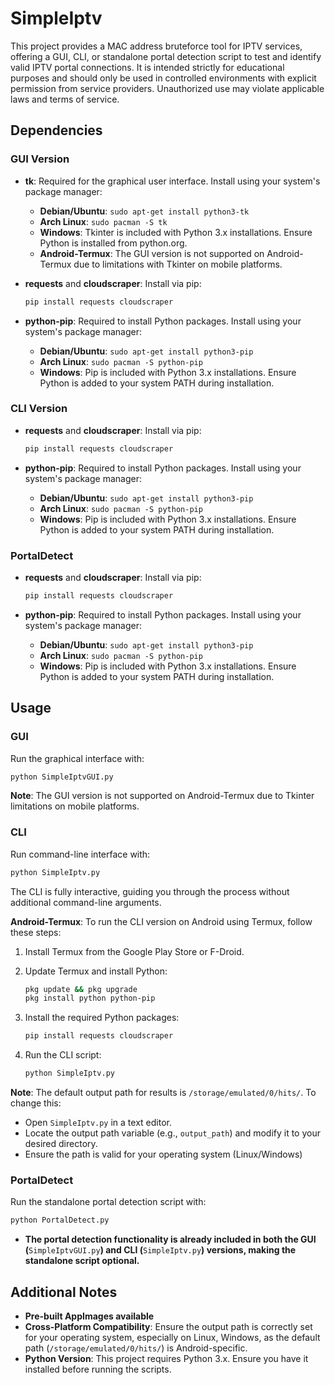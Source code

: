 # SimpleIptv

This project provides a MAC address bruteforce tool for IPTV services, offering a GUI, CLI, or standalone portal detection script to test and identify valid IPTV portal connections. It is intended strictly for educational purposes and should only be used in controlled environments with explicit permission from service providers. Unauthorized use may violate applicable laws and terms of service.

## Dependencies

### GUI Version

- **tk**: Required for the graphical user interface. Install using your system's package manager:

  - **Debian/Ubuntu**: `sudo apt-get install python3-tk`
  - **Arch Linux**: `sudo pacman -S tk`
  - **Windows**: Tkinter is included with Python 3.x installations. Ensure Python is installed from python.org.
  - **Android-Termux**: The GUI version is not supported on Android-Termux due to limitations with Tkinter on mobile platforms.

- **requests** and **cloudscraper**: Install via pip:

  ```bash
  pip install requests cloudscraper
  ```

- **python-pip**: Required to install Python packages. Install using your system's package manager:

  - **Debian/Ubuntu**: `sudo apt-get install python3-pip`
  - **Arch Linux**: `sudo pacman -S python-pip`
  - **Windows**: Pip is included with Python 3.x installations. Ensure Python is added to your system PATH during installation.

### CLI Version

- **requests** and **cloudscraper**: Install via pip:

  ```bash
  pip install requests cloudscraper
  ```

- **python-pip**: Required to install Python packages. Install using your system's package manager:

  - **Debian/Ubuntu**: `sudo apt-get install python3-pip`
  - **Arch Linux**: `sudo pacman -S python-pip`
  - **Windows**: Pip is included with Python 3.x installations. Ensure Python is added to your system PATH during installation.

### PortalDetect

- **requests** and **cloudscraper**: Install via pip:

  ```bash
  pip install requests cloudscraper
  ```

- **python-pip**: Required to install Python packages. Install using your system's package manager:

  - **Debian/Ubuntu**: `sudo apt-get install python3-pip`
  - **Arch Linux**: `sudo pacman -S python-pip`
  - **Windows**: Pip is included with Python 3.x installations. Ensure Python is added to your system PATH during installation.

## Usage

### GUI

Run the graphical interface with:

```bash
python SimpleIptvGUI.py
```

**Note**: The GUI version is not supported on Android-Termux due to Tkinter limitations on mobile platforms.

### CLI

Run command-line interface with:

```bash
python SimpleIptv.py
```

The CLI is fully interactive, guiding you through the process without additional command-line arguments.

**Android-Termux**: To run the CLI version on Android using Termux, follow these steps:

1. Install Termux from the Google Play Store or F-Droid.

2. Update Termux and install Python:

   ```bash
   pkg update && pkg upgrade
   pkg install python python-pip
   ```

3. Install the required Python packages:

   ```bash
   pip install requests cloudscraper
   ```

4. Run the CLI script:

   ```bash
   python SimpleIptv.py
   ```

**Note**: The default output path for results is `/storage/emulated/0/hits/`. To change this:

- Open `SimpleIptv.py` in a text editor.
- Locate the output path variable (e.g., `output_path`) and modify it to your desired directory.
- Ensure the path is valid for your operating system (Linux/Windows)

### PortalDetect

Run the standalone portal detection script with:

```bash
python PortalDetect.py
```

- **The portal detection functionality is already included in both the GUI (**`SimpleIptvGUI.py`**) and CLI (**`SimpleIptv.py`**) versions, making the standalone script optional.**

## Additional Notes

- **Pre-built AppImages available**
- **Cross-Platform Compatibility**: Ensure the output path is correctly set for your operating system, especially on Linux, Windows, as the default path (`/storage/emulated/0/hits/`) is Android-specific.
- **Python Version**: This project requires Python 3.x. Ensure you have it installed before running the scripts.
